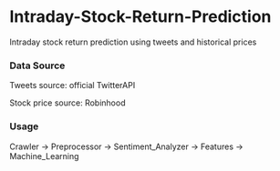 # Intraday-Stock-Return-Prediction
Intraday stock return prediction using tweets and historical prices

### Data Source

Tweets source: official TwitterAPI

Stock price source: Robinhood

### Usage

Crawler -> Preprocessor -> Sentiment_Analyzer -> Features -> Machine_Learning
